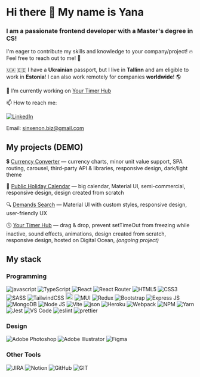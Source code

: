 # Hi there 👋 My name is Yana
### I am a passionate frontend developer with a Master's degree in CS! 

 I'm eager to contribute my skills and knowledge to your company/project! 🔥 Feel free to reach out to me! 🤝
<!--
### 👨‍💻 Open to work!
-->
🇺🇦 🇪🇪 I have a <b>Ukrainian</b> passport, but I live in <b>Tallinn</b> and am eligible to work in <b>Estonia</b>! I can also work remotely for companies <b>worldwide</b>! 🌎

 🔭 I’m currently working on <a href="https://your-timer-hub-rtuu7.ondigitalocean.app/">Your Timer Hub</a>
 
 📫 How to reach me: 
 
 <a href="https://www.linkedin.com/in/yana-glushychkina-5a5592263/"><img src="https://img.shields.io/badge/LinkedIn-0077B5?style=for-the-badge&logo=linkedin&logoColor=white" alt="LinkedIn"/></a>
 
 Email: sinxenon.biz@gmail.com
 
 ## My projects (DEMO)
 
💲 <a href="https://sinxenon.github.io/currency-converter/">Currency Converter</a> — currency charts, minor unit value support, SPA routing, carousel, third-party API & libraries, responsive design, dark/light theme
  
 📅 <a href="https://sinxenon.github.io/public-holiday-calendar/">Public Holiday Calendar</a> — big calendar, Material UI, semi-commercial, responsive design, design created from scratch
  
 🔍 <a href="https://sinxenon.github.io/demands-search/">Demands Search</a> — Material UI with custom styles, responsive design, user-friendly UX
  
 🕔 <a href="https://your-timer-hub-rtuu7.ondigitalocean.app/">Your Timer Hub</a> — drag & drop, prevent setTimeOut from freezing while inactive, sound effects, animations, design created from scratch, responsive design, hosted on Digital Ocean, <i>(ongoing project)</i>
 
 ## My stack
 
 ### Programming
 
 <p float="left">
 <img src="https://img.shields.io/badge/JavaScript-323330?style=for-the-badge&logo=javascript&logoColor=F7DF1E" alt="javascript"/>
 <img src="https://img.shields.io/badge/TypeScript-007ACC?style=for-the-badge&logo=typescript&logoColor=white" alt="TypeScript"/>
 <img src="https://img.shields.io/badge/React-20232A?style=for-the-badge&logo=react&logoColor=61DAFB" alt="React"/>
 <img src="https://img.shields.io/badge/React_Router-CA4245?style=for-the-badge&logo=react-router&logoColor=white" alt="React Router"/>
 <img src="https://img.shields.io/badge/HTML5-E34F26?style=for-the-badge&logo=html5&logoColor=white" alt="HTML5"/>
 <img src="https://img.shields.io/badge/CSS3-1572B6?style=for-the-badge&logo=css3&logoColor=white" alt="CSS3"/>
 <img src="https://img.shields.io/badge/Sass-CC6699?style=for-the-badge&logo=sass&logoColor=white" alt="SASS"/>
 <img src="https://img.shields.io/badge/Tailwind_CSS-38B2AC?style=for-the-badge&logo=tailwind-css&logoColor=white" alt="TailwindCSS"/>
 <img src="https://upload.wikimedia.org/wikipedia/commons/thumb/c/c8/Axios_logo_%282020%29.svg/330px-Axios_logo_%282020%29.svg.png" alt="React" height="20px"/>
 <img src="https://img.shields.io/badge/Material%20UI-007FFF?style=for-the-badge&logo=mui&logoColor=white" alt="MUI"/>
 <img src="https://img.shields.io/badge/Redux-593D88?style=for-the-badge&logo=redux&logoColor=white" alt="Redux"/>
 <img src="https://img.shields.io/badge/Bootstrap-563D7C?style=for-the-badge&logo=bootstrap&logoColor=white" alt="Bootstrap"/>
 <img src="https://img.shields.io/badge/Express.js-000000?style=for-the-badge&logo=express&logoColor=white" alt="Express JS"/>
 <img src="https://img.shields.io/badge/MongoDB-4EA94B?style=for-the-badge&logo=mongodb&logoColor=white" alt="MongoDB"/>
 <img src="https://img.shields.io/badge/Node.js-339933?style=for-the-badge&logo=nodedotjs&logoColor=white" alt="Node JS"/>
 <img src="https://img.shields.io/badge/Vite-B73BFE?style=for-the-badge&logo=vite&logoColor=FFD62E" alt="Vite"/>
 <img src="https://img.shields.io/badge/json-5E5C5C?style=for-the-badge&logo=json&logoColor=white" alt="json"/>
 <img src="https://img.shields.io/badge/Heroku-430098?style=for-the-badge&logo=heroku&logoColor=white" alt="Heroku"/>
 <img src="https://img.shields.io/badge/Webpack-8DD6F9?style=for-the-badge&logo=Webpack&logoColor=white" alt="Webpack"/>
 <img src="https://img.shields.io/badge/npm-CB3837?style=for-the-badge&logo=npm&logoColor=white" alt="NPM"/>
 <img src="https://img.shields.io/badge/Yarn-2C8EBB?style=for-the-badge&logo=yarn&logoColor=white" alt="Yarn"/>
 <img src="https://img.shields.io/badge/Jest-C21325?style=for-the-badge&logo=jest&logoColor=white" alt="Jest"/>
 <img src="https://img.shields.io/badge/VSCode-0078D4?style=for-the-badge&logo=visual%20studio%20code&logoColor=white" alt="VS Code"/>
 <img src="https://img.shields.io/badge/eslint-3A33D1?style=for-the-badge&logo=eslint&logoColor=white" alt="eslint"/>
 <img src="https://img.shields.io/badge/prettier-1A2C34?style=for-the-badge&logo=prettier&logoColor=F7BA3" alt="prettier"/>
</p>
 
 ### Design
 
 <p float="left">
 <img src="https://img.shields.io/badge/Adobe%20Photoshop-31A8FF?style=for-the-badge&logo=Adobe%20Photoshop&logoColor=black" alt="Adobe Photoshop"/>
 <img src="https://img.shields.io/badge/Adobe%20Illustrator-FF9A00?style=for-the-badge&logo=adobe%20illustrator&logoColor=white" alt="Adobe Illustrator"/>
 <img src="https://img.shields.io/badge/Figma-F24E1E?style=for-the-badge&logo=figma&logoColor=white" alt="Figma"/>
</p>
 
 ### Other Tools
 
 <p float="left">
 <img src="https://img.shields.io/badge/Jira-0052CC?style=for-the-badge&logo=Jira&logoColor=white" alt="JIRA"/>
 <img src="https://img.shields.io/badge/Notion-000000?style=for-the-badge&logo=notion&logoColor=white" alt="Notion"/>
 <img src="https://img.shields.io/badge/GitHub-100000?style=for-the-badge&logo=github&logoColor=white" alt="GitHub"/>
 <img src="https://img.shields.io/badge/GIT-E44C30?style=for-the-badge&logo=git&logoColor=white" alt="GIT"/>
</p>
 
<!--
**sinxenon/sinxenon** is a ✨ _special_ ✨ repository because its `README.md` (this file) appears on your GitHub profile.

Here are some ideas to get you started:

- 🔭 I’m currently working on ...
- 🌱 I’m currently learning ...
- 👯 I’m looking to collaborate on ...
- 🤔 I’m looking for help with ...
- 💬 Ask me about ...
- 📫 How to reach me: ...
- 😄 Pronouns: ...
- ⚡ Fun fact: ...
-->
